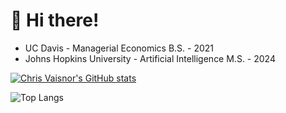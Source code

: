 <!--
**cvaisnor/cvaisnor** is a ✨ _special_ ✨ repository because its `README.md` (this file) appears on your GitHub profile.

Here are some ideas to get you started:

- 🔭 I’m currently working on ...
- 🌱 I’m currently learning ...
- 👯 I’m looking to collaborate on ...
- 🤔 I’m looking for help with ...
- 💬 Ask me about ...
- 📫 How to reach me: ...
- 😄 Pronouns: ...
- ⚡ Fun fact: ...
<a href="#"><img src="https://github-readme-stats.vercel.app/api?username=cvaisnor&show_icons=true&count_private=true&theme=dark" width="430"></a>
-->
# 👋 Hi there!

* UC Davis - Managerial Economics B.S. - 2021
* Johns Hopkins University - Artificial Intelligence M.S. - 2024

[![Chris Vaisnor's GitHub stats](https://github-readme-stats.vercel.app/api?username=cvaisnor$theme=merko)](https://github.com/anuraghazra/github-readme-stats)

![Top Langs](https://github-readme-stats.vercel.app/api/top-langs/?username=cvaisnor&layout=compact)

